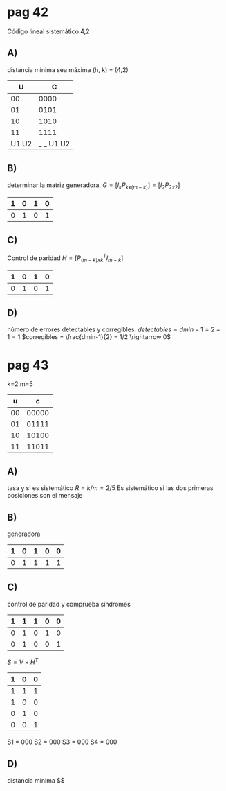 # pag 42
Código lineal sistemático 4,2
##  A)
distancia mínima sea máxima
(h, k) = (4,2)

| U     | C         |
| ----- | --------- |
| 00    | 0000      |
| 01    | 0101      |
| 10    | 1010      |
| 11    | 1111      | 
| U1 U2 | _ _ U1 U2 |

## B)
determinar la matriz generadora.
$G=[I_k P_{kx(m-k)}]=[I_2 P_{2x2}]$

| 1   | 0   | 1   | 0   | 
| --- | --- | --- | --- |
| 0   | 1   | 0   | 1   |

## C)
Control de paridad
$H=[P_{(m-k)xk}^T I_{m-k}]$

| 1   | 0   | 1   | 0   |
| --- | --- | --- | --- |
| 0   | 1   | 0   | 1   | 

## D)
número de errores detectables y corregibles.
$detectables = dmin-1=2-1=1$
$corregibles = \frac{dmin-1}{2} = 1/2 \rightarrow 0$

# pag 43
k=2 m=5

| u   | c     |
| --- | ----- |
| 00  | 00000 |
| 01  | 01111 |
| 10  | 10100 |
| 11  | 11011 | 

## A)
tasa y si es sistemático
$R=k/m = 2/5$
Es sistemático si las dos primeras posiciones son el mensaje
## B)
generadora

| 1   | 0   | 1   | 0   | 0   |
| --- | --- | --- | --- | --- |
| 0   | 1   | 1   | 1   | 1   | 

## C)
control de paridad y comprueba síndromes

| 1   | 1   | 1   | 0   | 0   |
| --- | --- | --- | --- | --- |
| 0   | 1   | 0   | 1   | 0   |
| 0   | 1   | 0   | 0   | 1   |

$S= V\times H^T$

| 1   | 0   | 0   | 
| --- | --- | --- |
| 1   | 1   | 1   |
| 1   | 0   | 0   |
| 0   | 1   | 0   |
| 0   | 0   | 1   |

S1 = 000
S2 = 000
S3 = 000
S4 = 000

## D)
distancia mínima
$$
